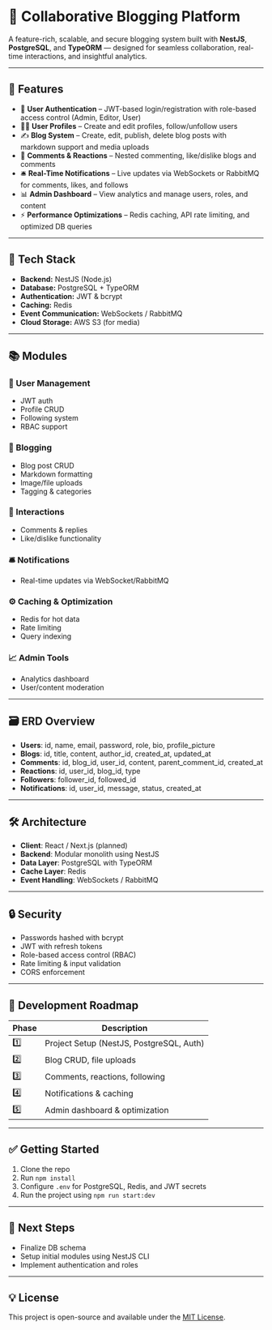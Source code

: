 # 📝 Collaborative Blogging Platform

A feature-rich, scalable, and secure blogging system built with **NestJS**, **PostgreSQL**, and **TypeORM** — designed for seamless collaboration, real-time interactions, and insightful analytics.

---

## 🚀 Features

- 🔐 **User Authentication** – JWT-based login/registration with role-based access control (Admin, Editor, User)
- 🧑‍💻 **User Profiles** – Create and edit profiles, follow/unfollow users
- ✍️ **Blog System** – Create, edit, publish, delete blog posts with markdown support and media uploads
- 💬 **Comments & Reactions** – Nested commenting, like/dislike blogs and comments
- 🛎 **Real-Time Notifications** – Live updates via WebSockets or RabbitMQ for comments, likes, and follows
- 📊 **Admin Dashboard** – View analytics and manage users, roles, and content
- ⚡ **Performance Optimizations** – Redis caching, API rate limiting, and optimized DB queries

---

## 🧱 Tech Stack

- **Backend:** NestJS (Node.js)
- **Database:** PostgreSQL + TypeORM
- **Authentication:** JWT & bcrypt
- **Caching:** Redis
- **Event Communication:** WebSockets / RabbitMQ
- **Cloud Storage:** AWS S3 (for media)

---

## 📚 Modules

### 🧑 User Management
- JWT auth
- Profile CRUD
- Following system
- RBAC support

### 📰 Blogging
- Blog post CRUD
- Markdown formatting
- Image/file uploads
- Tagging & categories

### 💬 Interactions
- Comments & replies
- Like/dislike functionality

### 🛎 Notifications
- Real-time updates via WebSocket/RabbitMQ

### ⚙️ Caching & Optimization
- Redis for hot data
- Rate limiting
- Query indexing

### 📈 Admin Tools
- Analytics dashboard
- User/content moderation

---

## 🗃 ERD Overview

- **Users**: id, name, email, password, role, bio, profile_picture  
- **Blogs**: id, title, content, author_id, created_at, updated_at  
- **Comments**: id, blog_id, user_id, content, parent_comment_id, created_at  
- **Reactions**: id, user_id, blog_id, type  
- **Followers**: follower_id, followed_id  
- **Notifications**: id, user_id, message, status, created_at  

---

## 🛠 Architecture

- **Client**: React / Next.js (planned)
- **Backend**: Modular monolith using NestJS
- **Data Layer**: PostgreSQL with TypeORM
- **Cache Layer**: Redis
- **Event Handling**: WebSockets / RabbitMQ

---

## 🔒 Security

- Passwords hashed with bcrypt
- JWT with refresh tokens
- Role-based access control (RBAC)
- Rate limiting & input validation
- CORS enforcement

---

## 📅 Development Roadmap

| Phase | Description |
|-------|-------------|
| 1️⃣    | Project Setup (NestJS, PostgreSQL, Auth) |
| 2️⃣    | Blog CRUD, file uploads |
| 3️⃣    | Comments, reactions, following |
| 4️⃣    | Notifications & caching |
| 5️⃣    | Admin dashboard & optimization |

---

## ✅ Getting Started

1. Clone the repo  
2. Run `npm install`  
3. Configure `.env` for PostgreSQL, Redis, and JWT secrets  
4. Run the project using `npm run start:dev`

---

## 📌 Next Steps

- Finalize DB schema
- Setup initial modules using NestJS CLI
- Implement authentication and roles

---

## 💡 License

This project is open-source and available under the [MIT License](LICENSE).

